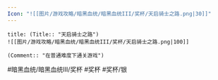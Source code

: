 ```yaml
---
Icon: "![[图片/游戏攻略/暗黑血统/暗黑血统III/奖杯/天启骑士之路.png|30]]"
---
```

```ad-common-silver-trophy
title: (Title:: "天启骑士之路")
![[图片/游戏攻略/暗黑血统/暗黑血统III/奖杯/天启骑士之路.png|100]]

(Comment:: "在普通难度下通关游戏")
```

#暗黑血统/暗黑血统III/奖杯 #奖杯 #奖杯/银

